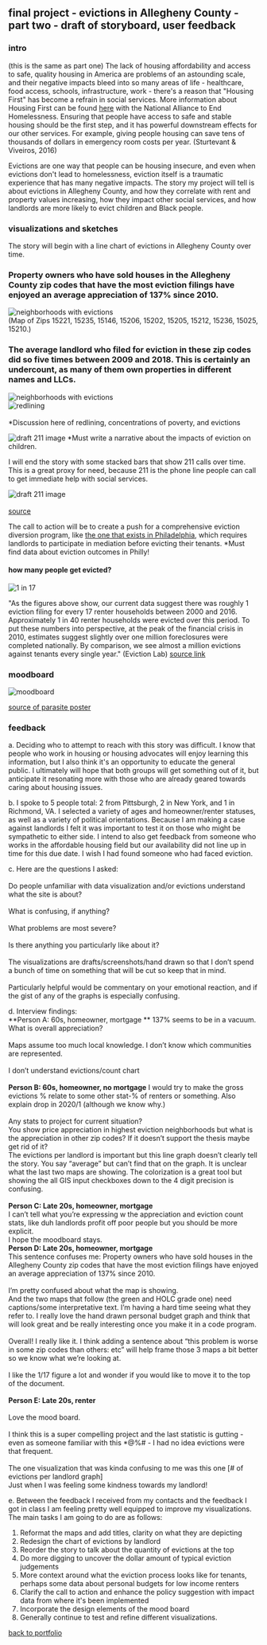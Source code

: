 ## final project - evictions in Allegheny County - part two - draft of storyboard, user feedback

### intro 
(this is the same as part one)
The lack of housing affordability and access to safe, quality housing in America are problems of an astounding scale, and their negative impacts bleed into so many areas of life - healthcare, food access, schools, infrastructure, work - there's a reason that "Housing First" has become a refrain in social services. More information about Housing First can be found [here](https://endhomelessness.org/resource/housing-first/) with the National Alliance to End Homelessness. Ensuring that people have access to safe and stable housing should be the first step, and it has powerful downstream effects for our other services. For example, giving people housing can save tens of thousands of dollars in emergency room costs per year. (Sturtevant & Viveiros, 2016) <br>

Evictions are one way that people can be housing insecure, and even when evictions don't lead to homelessness, eviction itself is a traumatic experience that has many negative impacts. The story my project will tell is about evictions in Allegheny County, and how they correlate with rent and property values increasing, how they impact other social services, and how landlords are more likely to evict children and Black people. 

### visualizations and sketches

The story will begin with a line chart of evictions in Allegheny County over time. 

<div class="flourish-embed flourish-chart" data-src="visualisation/8763651"><script src="https://public.flourish.studio/resources/embed.js"></script></div>

### Property owners who have sold houses in the Allegheny County zip codes that have the most eviction filings have enjoyed an average appreciation of 137% since 2010. 

![neighborhoods with evictions](/zipcodes_with_top10eviction.jpg) <br> 
(Map of Zips 15221, 15235, 15146, 15206, 15202, 15205, 15212, 15236, 15025, 15210.) 

### The average landlord who filed for eviction in these zip codes did so five times between 2009 and 2018. This is certainly an undercount, as many of them own properties in different names and LLCs. 
<div class="flourish-embed flourish-scatter" data-src="visualisation/8774763"><script src="https://public.flourish.studio/resources/embed.js"></script></div>

![neighborhoods with evictions](/zipcodes_with_kids.jpg) <br>
![redlining](/HOLC_map.jpg)  <br>  
*Discussion here of redlining, concentrations of poverty, and evictions

![draft 211 image](/draft_bars.jpg)
*Must write a narrative about the impacts of eviction on children.
<div class="flourish-embed flourish-chart" data-src="visualisation/8768769"><script src="https://public.flourish.studio/resources/embed.js"></script></div>

I will end the story with some stacked bars that show 211 calls over time. This is a great proxy for need, because 211 is the phone line people can call to get immediate help with social services.  

![draft 211 image](/eviction_infographic.png)<br>  
[source](https://joinroost.com/rent-help/renters-rights/the-eviction-process-what-renters-need-to-know/)

The call to action will be to create a push for a comprehensive eviction diversion program, like [the one that exists in Philadelphia](https://eviction-diversion.phila.gov/#/About), which requires landlords to participate in mediation before evicting their tenants. *Must find data about eviction outcomes in Philly! <br>  

#### how many people get evicted?
![1 in 17](/IMG_5570.jpg) <br>  

"As the figures above show, our current data suggest there was roughly 1 eviction filing for every 17 renter households between 2000 and 2016. Approximately 1 in 40 renter households were evicted over this period. To put these numbers into perspective, at the peak of the financial crisis in 2010, estimates suggest slightly over one million foreclosures were completed nationally. By comparison, we see almost a million evictions against tenants every single year." (Eviction Lab) [source link](https://evictionlab.org/national-estimates/) <br>  


### moodboard
![moodboard](/moodboard.jpg)

[source of parasite poster](https://www.instagram.com/p/CCNmaJPlBoP/)

### feedback

a. Deciding who to attempt to reach with this story was difficult. I know that people who work in housing or housing advocates will enjoy learning this information, but I also think it's an opportunity to educate the general public. I ultimately will hope that both groups will get something out of it, but anticipate it resonating more with those who are already geared towards caring about housing issues. <br>  

b. I spoke to 5 people total: 2 from Pittsburgh, 2 in New York, and 1 in Richmond, VA. I selected a variety of ages and homeowner/renter statuses, as well as a variety of political orientations. Because I am making a case against landlords I felt it was important to test it on those who might be sympathetic to either side. I intend to also get feedback from someone who works in the affordable housing field but our availability did not line up in time for this due date. I wish I had found someone who had faced eviction. <br>  

c. Here are the questions I asked: <br>  
Do people unfamiliar with data visualization and/or evictions understand what the site is about? <br>  
What is confusing, if anything? <br>  
What problems are most severe? <br>  
Is there anything you particularly like about it? <br>  
The visualizations are drafts/screenshots/hand drawn so that I don’t spend a bunch of time on something that will be cut so keep that in mind. <br>  
Particularly helpful would be commentary on your emotional reaction, and if the gist of any of the graphs is especially confusing. <br> 

d. Interview findings: <Br> 
**Person A: 60s, homeowner, mortgage **
  137% seems to be in a vacuum. What is overall appreciation? <br>  
  Maps assume too much local knowledge. I don’t know which communities are represented. <br>  
  I don’t understand evictions/count chart <br>  
**Person B: 60s, homeowner, no mortgage**
  I would try to make the gross evictions % relate to some other stat-% of renters or something. Also explain drop in 2020/1 (although we know why.) <br>  
  Any stats to project for current situation?  
  You show price appreciation in highest eviction neighborhoods but what is the appreciation in other zip codes? If it doesn’t support the thesis maybe get rid of it?  
  The evictions per landlord is important but this line graph doesn’t clearly tell the story. You say “average” but can’t find that on the graph.
  It is unclear what the last two maps are showing. The colorization is a great tool but showing the all GIS input checkboxes down to the 4 digit precision is confusing. <br>  
**Person C: Late 20s, homeowner, mortgage** <br> 
  I can’t tell what you’re expressing w the appreciation and eviction count stats, like duh landlords profit off poor people but you should be more explicit. <br> 
  I hope the moodboard stays. <br>
**Person D: Late 20s, homeowner, mortgage** <br>
  This sentence confuses me: Property owners who have sold houses in the Allegheny County zip codes that have the most eviction filings have enjoyed an average appreciation of 137% since 2010. <br>  
  I’m pretty confused about what the map is showing. <br> 
  And the two maps that follow (the green and HOLC grade one) need captions/some interpretative text. I’m having a hard time seeing what they refer to. I really love the hand drawn personal budget graph and think that will look great and be really interesting once you make it in a code program. <br>  
  Overall! I really like it. I think adding a sentence about “this problem is worse in some zip codes than others: etc” will help frame those 3 maps a bit better so we know what we’re looking at. <br>  
   I like the 1/17 figure a lot and wonder if you would like to move it to the top of the document. <br>  
**Person E: Late 20s, renter** <br>  
  Love the mood board. <br>  
  I think this is a super compelling project and the last statistic is gutting - even as someone familiar with this *@%# - I had no idea evictions were that frequent. <br>  
  The one visualization that was kinda confusing to me was this one [# of evictions per landlord graph] <br> 
  Just when I was feeling some kindness towards my landlord! <br>
  
e. Between the feedback I received from my contacts and the feedback I got in class I am feeling pretty well equipped to improve my visualizations. The main tasks I am going to do are as follows: <br>
  1. Reformat the maps and add titles, clarity on what they are depicting <br>
  2. Redesign the chart of evictions by landlord <br> 
  3. Reorder the story to talk about the quantity of evictions at the top <br>  
  4. Do more digging to uncover the dollar amount of typical eviction judgements <br>
  5. More context around what the eviction process looks like for tenants, perhaps some data about personal budgets for low income renters <br>  
  6. Clarify the call to action and enhance the policy suggestion with impact data from where it's been implemented <br> 
  7. Incorporate the design elements of the mood board <br>
  8. Generally continue to test and refine different visualizations. <br>


[back to portfolio](https://julia-pascale.github.io/pascale-portfolio/)
